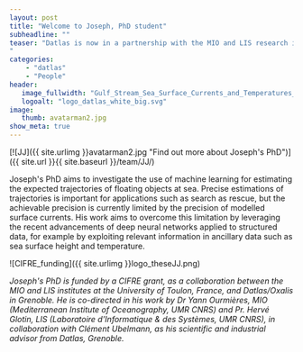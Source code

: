 ```yaml
---
layout: post
title: "Welcome to Joseph, PhD student"
subheadline: ""
teaser: "Datlas is now in a partnership with the MIO and LIS research institues and  University of Toulon, France to host Joseph Jenkins's PhD (CIFRE grant) on surface ocean currents and the prediction of Lagrangian drift by deep learning. 
"
categories:
    - "datlas"
    - "People"
header:
   image_fullwidth: "Gulf_Stream_Sea_Surface_Currents_and_Temperatures_NASA_SVS.jpg"
   logoalt: "logo_datlas_white_big.svg"
image:
   thumb: avatarman2.jpg
show_meta: true
---
```

[![JJ]({{ site.urlimg }}avatarman2.jpg
 "Find out more about Joseph's PhD")]({{ site.url }}{{ site.baseurl }}/team/JJ/)

 Joseph's PhD aims to investigate the use of machine learning for estimating the expected trajectories of floating objects at sea. Precise estimations of trajectories is important for applications such as search as rescue, but the achievable precision is currently limited by the precision of modelled surface currents. His work aims to overcome this limitation by leveraging the recent advancements of deep neural networks applied to structured data, for example by exploiting relevant information in ancillary data such as sea surface height and temperature.

![CIFRE_funding]({{ site.urlimg }}logo_theseJJ.png)

_Joseph's PhD is funded by a CIFRE grant, as a collaboration between the MIO and LIS institutes at the University of Toulon, France, and Datlas/Oxalis in Grenoble.
He is co-directed in his work by Dr Yann Ourmières, MIO (Mediterranean Institute of Oceanography, UMR CNRS) and Pr. Hervé Glotin, LIS (Laboratoire d’Informatique & des Systèmes,  UMR CNRS), in collaboration with Clément Ubelmann, as his scientific and industrial advisor from Datlas, Grenoble._